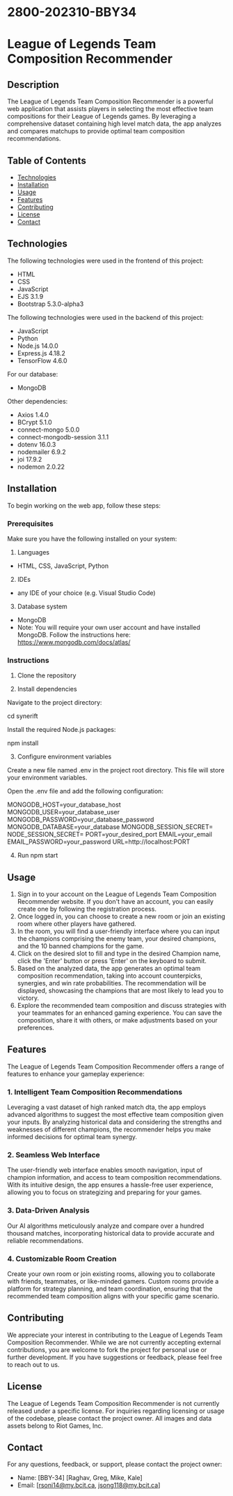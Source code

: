# 2800-202310-BBY34

# League of Legends Team Composition Recommender

## Description

The League of Legends Team Composition Recommender is a powerful web application that assists players in selecting the most effective team compositions for their League of Legends games. By leveraging a comprehensive dataset containing high level match data, the app analyzes and compares matchups to provide optimal team composition recommendations.

## Table of Contents

- [Technologies](#Technologies)
- [Installation](#installation)
- [Usage](#usage)
- [Features](#features)
- [Contributing](#contributing)
- [License](#license)
- [Contact](#contact)

## Technologies

The following technologies were used in the frontend of this project:

- HTML
- CSS
- JavaScript
- EJS 3.1.9
- Bootstrap 5.3.0-alpha3

The following technologies were used in the backend of this project:

- JavaScript
- Python
- Node.js 14.0.0
- Express.js 4.18.2
- TensorFlow 4.6.0

For our database:

- MongoDB

Other dependencies:

- Axios 1.4.0
- BCrypt 5.1.0
- connect-mongo 5.0.0
- connect-mongodb-session 3.1.1
- dotenv 16.0.3
- nodemailer 6.9.2
- joi 17.9.2
- nodemon 2.0.22

## Installation

To begin working on the web app, follow these steps:

### Prerequisites

Make sure you have the following installed on your system:

1. Languages

- HTML, CSS, JavaScript, Python

2. IDEs

- any IDE of your choice (e.g. Visual Studio Code)

3. Database system

- MongoDB
- Note: You will require your own user account and have installed MongoDB. Follow the instructions here: https://www.mongodb.com/docs/atlas/

### Instructions

1. Clone the repository

2. Install dependencies

Navigate to the project directory:

cd synerift

Install the required Node.js packages:

npm install

3. Configure environment variables

Create a new file named .env in the project root directory. This file will store your environment variables.

Open the .env file and add the following configuration:

MONGODB_HOST=your_database_host
MONGODB_USER=your_database_user
MONGODB_PASSWORD=your_database_password
MONGODB_DATABASE=your_database
MONGODB_SESSION_SECRET=
NODE_SESSION_SECRET=
PORT=your_desired_port
EMAIL=your_email
EMAIL_PASSWORD=your_password
URL=http://localhost:PORT

4. Run npm start

## Usage

1. Sign in to your account on the League of Legends Team Composition Recommender website. If you don't have an account, you can easily create one by following the registration process.
2. Once logged in, you can choose to create a new room or join an existing room where other players have gathered.
3. In the room, you will find a user-friendly interface where you can input the champions comprising the enemy team, your desired champions, and the 10 banned champions for the game.
4. Click on the desired slot to fill and type in the desired Champion name, click the 'Enter' button or press 'Enter' on the keyboard to submit.
5. Based on the analyzed data, the app generates an optimal team composition recommendation, taking into account counterpicks, synergies, and win rate probabilities. The recommendation will be displayed, showcasing the champions that are most likely to lead you to victory.
6. Explore the recommended team composition and discuss strategies with your teammates for an enhanced gaming experience. You can save the composition, share it with others, or make adjustments based on your preferences.

## Features

The League of Legends Team Composition Recommender offers a range of features to enhance your gameplay experience:

### 1. Intelligent Team Composition Recommendations

Leveraging a vast dataset of high ranked match dta, the app employs advanced algorithms to suggest the most effective team composition given your inputs. By analyzing historical data and considering the strengths and weaknesses of different champions, the recommender helps you make informed decisions for optimal team synergy.

### 2. Seamless Web Interface

The user-friendly web interface enables smooth navigation, input of champion information, and access to team composition recommendations. With its intuitive design, the app ensures a hassle-free user experience, allowing you to focus on strategizing and preparing for your games.

### 3. Data-Driven Analysis

Our AI algorithms meticulously analyze and compare over a hundred thousand matches, incorporating historical data to provide accurate and reliable recommendations.

### 4. Customizable Room Creation

Create your own room or join existing rooms, allowing you to collaborate with friends, teammates, or like-minded gamers. Custom rooms provide a platform for strategy planning, and team coordination, ensuring that the recommended team composition aligns with your specific game scenario.

## Contributing

We appreciate your interest in contributing to the League of Legends Team Composition Recommender. While we are not currently accepting external contributions, you are welcome to fork the project for personal use or further development. If you have suggestions or feedback, please feel free to reach out to us.

## License

The League of Legends Team Composition Recommender is not currently released under a specific license. For inquiries regarding licensing or usage of the codebase, please contact the project owner. All images and data assets belong to Riot Games, Inc.

## Contact

For any questions, feedback, or support, please contact the project owner:

- Name: [BBY-34] [Raghav, Greg, Mike, Kale]
- Email: [rsoni14@my.bcit.ca, jsong118@my.bcit.ca]
